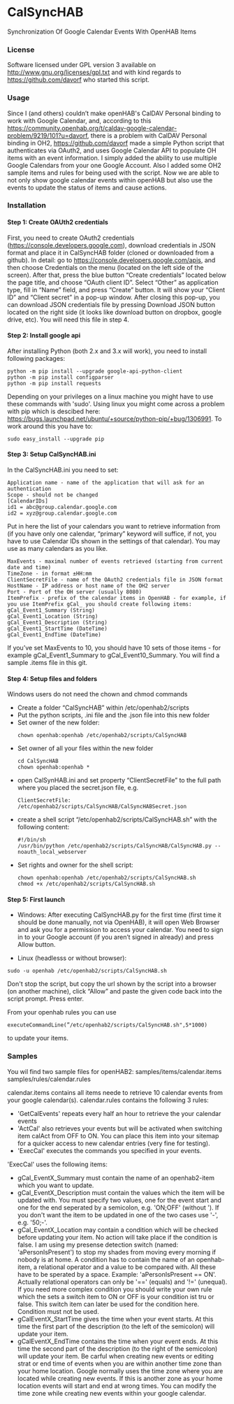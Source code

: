 # CalSyncHAB

Synchronization Of Google Calendar Events With OpenHAB Items

### License

Software licensed under GPL version 3 available on http://www.gnu.org/licenses/gpl.txt and with kind regards to https://github.com/davorf who started this script.

### 
### Usage
Since I (and others) couldn’t make openHAB's CalDAV Personal binding to work with Google Calendar, and, according to this https://community.openhab.org/t/caldav-google-calendar-problem/9219/101?u=davorf, there is a problem with CalDAV Personal binding in OH2, https://github.com/davorf made a simple Python script that authenticates via OAuth2, and uses Google Calendar API to populate OH items with an event information. I simply added the ability to use multiple Google Calendars from your one Google Account. Also I added some OH2 sample items and rules for being used with the script. Now we are able to not only show google calendar events within openHAB but also use the events to update the status of items and cause actions.

### Installation
#### Step 1: Create OAUth2 credentials
First, you need to create OAuth2 credentials (https://console.developers.google.com), download credentials in JSON format and place it in CalSyncHAB folder (cloned or downloaded from a github). 
In detail: go to https://console.developers.google.com/apis, and then choose Credentials on the menu (located on the left side of the screen). After that, press the blue button “Create credentials” located below the page title, and choose “OAuth client ID”. Select “Other” as application type, fill in “Name” field, and press “Create” button. It will show your “Client ID” and “Client secret” in a pop-up window. After closing this pop-up, you can download JSON credentials file by pressing Download JSON button located on the right side (it looks like download button on dropbox, google drive, etc). You will need this file in step 4.

#### Step 2: Install google api
After installing Python (both 2.x and 3.x will work), you need to install following packages:

    python -m pip install --upgrade google-api-python-client
    python -m pip install configparser
    python -m pip install requests

Depending on your privileges on a linux machine you might have to use these commands with 'sudo'.
Using linux you might come across a problem with pip which is descibed here: https://bugs.launchpad.net/ubuntu/+source/python-pip/+bug/1306991. To work around this you have to:

    sudo easy_install --upgrade pip

#### Step 3: Setup CalSyncHAB.ini
In the CalSyncHAB.ini you need to set:

    Application name - name of the application that will ask for an authentication
    Scope - should not be changed
    [CalendarIDs]
    id1 = abc@group.calendar.google.com
    id2 = xyz@group.calendar.google.com
    
Put in here the list of your calendars you want to retrieve information from (if you have only one calendar, “primary” keyword will suffice, if not, you have to use Calendar IDs shown in the settings of that calendar). You may use as many calendars as you like.

    MaxEvents - maximal number of events retrieved (starting from current date and time)
    TimeZone - in format ±HH:mm
    ClientSecretFile - name of the OAuth2 credentials file in JSON format
    HostName - IP address or host name of the OH2 server
    Port - Port of the OH server (usually 8080)
    ItemPrefix - prefix of the calendar items in OpenHAB - for example, if you use ItemPrefix gCal_ you should create following items:
    gCal_Event1_Summary (String)
    gCal_Event1_Location (String)
    gCal_Event1_Description (String)
    gCal_Event1_StartTime (DateTime)
    gCal_Event1_EndTime (DateTime)

If you’ve set MaxEvents to 10, you should have 10 sets of those items - for example gCal_Event1_Summary to gCal_Event10_Summary. You will find a sample .items file in this git.

#### Step 4: Setup files and folders
Windows users do not need the chown and chmod commands
- Create a folder “CalSyncHAB” within /etc/openhab2/scripts
- Put the python scripts, .ini file and the .json file into this new folder
- Set owner of the new folder:
    ```
    chown openhab:openhab /etc/openhab2/scripts/CalSyncHAB
    ```
- Set owner of all your files within the new folder
    ```
    cd CalSyncHAB
    chown openhab:openhab *
    ```
- open CalSynHAB.ini and set property “ClientSecretFile” to the full path where you placed the secret.json file, e.g. 
    ```
    ClientSecretFile: /etc/openhab2/scripts/CalSyncHAB/CalSyncHABSecret.json
    ```
- create a shell script “/etc/openhab2/scripts/CalSyncHAB.sh” with the following content: 
    ```
    #!/bin/sh
    /usr/bin/python /etc/openhab2/scripts/CalSyncHAB/CalSyncHAB.py --noauth_local_webserver
    ```
- Set rights and owner for the shell script:
    ```
    chown openhab:openhab /etc/openhab2/scripts/CalSyncHAB.sh
    chmod +x /etc/openhab2/scripts/CalSyncHAB.sh
    ```

#### Step 5: First launch
- Windows:
After executing CalSyncHAB.py for the first time (first time it should be done manually, not via OpenHAB), it will open Web Browser and ask you for a permission to access your calendar. You need to sign in to your Google account (if you aren’t signed in already) and press Allow button.

- Linux (headlesss or without browser):
```
sudo -u openhab /etc/openhab2/scripts/CalSyncHAB.sh
 ```
Don't stop the script, but copy the url shown by the script into a browser (on another machine), click “Allow” and paste the given code back into the script prompt. Press enter.

From your openhab rules you can use
```
executeCommandLine(”/etc/openhab2/scripts/CalSyncHAB.sh",5*1000)
```
to update your items.

### Samples
You wil find two sample files for openHAB2:
    samples/items/calendar.items
    samples/rules/calendar.rules

calendar.items contains all items neede to retrieve 10 calendar events from your google calendar(s).
calendar.rules contains the following 3 rules:
- 'GetCalEvents' repeats every half an hour to retrieve the your calendar events
- 'ActCal' also retrieves your events but will be activated when switching item calAct from OFF to ON.  You can place this item into your sitemap for a quicker access to new calendar entries (very fine for testing).
- 'ExecCal' executes the commands you specified in your events. 

'ExecCal' uses the following items:
- gCal_EventX_Summary must contain the name of an openhab2-item which you want to update.
- gCal_EventX_Description must contain the values which the item will be updated with. You must specify two values, one for the event start and one for the end seperated by a semicolon, e.g. 'ON;OFF' (without '). If you don't want the item to be updated in one of the two cases use '-', e.g. '50;-'. 
- gCal_EventX_Location may contain a condition which will be checked before updating your item. No action will take place if the condition is false. I am using my presense detection switch (named: 'aPersonIsPresent') to stop my shades from moving every morning if nobody is at home. A condition has to contain  the name of an openhab-item, a relational operator and a value to be compared with. All these have to be sperated by a space. Example: 'aPersonIsPresent == ON'. Actually relational operators can only be '==' (equals) and '!=' (unequal). If you need more complex condition you should write your own rule which the sets a switch item to ON or OFF is your condition ist tru or false. This switch item can later be used for the condition here. Condition must not be used. 
- gCalEventX_StartTime gives the time when your event starts. At this time the first part of the description (to the left of the semicolon) will update your item.
- gCalEventX_EndTime contains the time when your event ends. At this time the second part of the description (to the right of the semicolon) will update your item.
Be carful when creating new events or editing strat or end time of events when you are within another time zone than your home location. Google normally uses the time zone where you are located while creating new events. If this is another zone as your home location events will start and end at wrong times. You can modify the time zone while creating new events within your google calendar.

